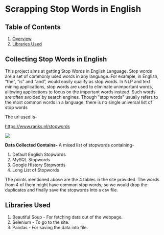 # Scrapping Stop Words in English

## Table of Contents

1. [Overview](#overview)
2. [Libraries Used](#libraries-used)

## Collecting Stop Words in English

This project aims at getting Stop Words in English Language. Stop words are a set of commonly used words in any language. For example, in English, “the”, “is” and “and”,
would easily qualify as stop words. In NLP and text mining applications, stop words are used to eliminate unimportant words, allowing applications to focus on the 
important words instead. Such words are often avoided by search engines. Though "stop words" usually refers to the most common words in a language, 
there is no single universal list of stop words

The url used is- 

https://www.ranks.nl/stopwords

![](https://github.com/Shruti8196/Web-Scrapping-Projects/blob/master/Scrapping%20Stop%20Words/Site.jpg)


**Data Collected Contains-**
A mixed list of stopwords containing-
1. Default English Stopwords
2. MySQL Stopwords
3. Google History Stopwords
4. Long List of Stopwords

The points mentioned above are the 4 tables in the site provided. The words from 4 of them might have common stop words, so we would drop the duplicates and finally save
the stopwords into a csv file.

## Libraries Used

1. Beautiful Soup - For fetching data out of the webpage.
2. Selenium - To go to the site.
3. Pandas - For saving the data into file.

